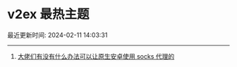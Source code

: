 # v2ex 最热主题

最近更新时间: 2024-02-11 14:03:31

--- 
1. [大佬们有没有什么办法可以让原生安卓使用 socks 代理的](https://www.v2ex.com/t/1015294) 
